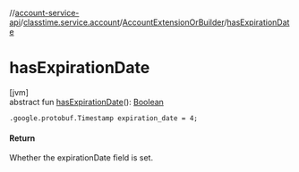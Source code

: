 //[account-service-api](../../../index.md)/[classtime.service.account](../index.md)/[AccountExtensionOrBuilder](index.md)/[hasExpirationDate](has-expiration-date.md)

# hasExpirationDate

[jvm]\
abstract fun [hasExpirationDate](has-expiration-date.md)(): [Boolean](https://kotlinlang.org/api/latest/jvm/stdlib/kotlin/-boolean/index.html)

`.google.protobuf.Timestamp expiration_date = 4;`

#### Return

Whether the expirationDate field is set.
